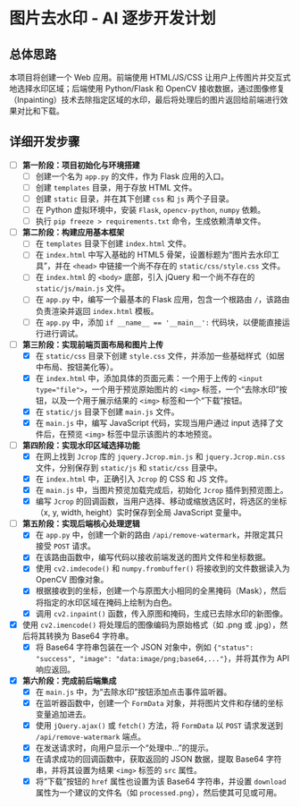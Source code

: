 # 图片去水印 - AI 逐步开发计划

## 总体思路
本项目将创建一个 Web 应用。前端使用 HTML/JS/CSS 让用户上传图片并交互式地选择水印区域；后端使用 Python/Flask 和 OpenCV 接收数据，通过图像修复（Inpainting）技术去除指定区域的水印，最后将处理后的图片返回给前端进行效果对比和下载。

## 详细开发步骤

- [ ] **第一阶段：项目初始化与环境搭建**
  - [ ] 创建一个名为 `app.py` 的文件，作为 Flask 应用的入口。
  - [ ] 创建 `templates` 目录，用于存放 HTML 文件。
  - [ ] 创建 `static` 目录，并在其下创建 `css` 和 `js` 两个子目录。
  - [ ] 在 Python 虚拟环境中，安装 `Flask`, `opencv-python`, `numpy` 依赖。
  - [ ] 执行 `pip freeze > requirements.txt` 命令，生成依赖清单文件。

- [ ] **第二阶段：构建应用基本框架**
  - [ ] 在 `templates` 目录下创建 `index.html` 文件。
  - [ ] 在 `index.html` 中写入基础的 HTML5 骨架，设置标题为“图片去水印工具”，并在 `<head>` 中链接一个尚不存在的 `static/css/style.css` 文件。
  - [ ] 在 `index.html` 的 `<body>` 底部，引入 jQuery 和一个尚不存在的 `static/js/main.js` 文件。
  - [ ] 在 `app.py` 中，编写一个最基本的 Flask 应用，包含一个根路由 `/`，该路由负责渲染并返回 `index.html` 模板。
  - [ ] 在 `app.py` 中，添加 `if __name__ == '__main__':` 代码块，以便能直接运行进行调试。

- [ ] **第三阶段：实现前端页面布局和图片上传**
  - [x] 在 `static/css` 目录下创建 `style.css` 文件，并添加一些基础样式（如居中布局、按钮美化等）。
  - [x] 在 `index.html` 中，添加具体的页面元素：一个用于上传的 `<input type="file">`，一个用于预览原始图片的 `<img>` 标签，一个“去除水印”按钮，以及一个用于展示结果的 `<img>` 标签和一个“下载”按钮。
  - [x] 在 `static/js` 目录下创建 `main.js` 文件。
  - [x] 在 `main.js` 中，编写 JavaScript 代码，实现当用户通过 input 选择了文件后，在预览 `<img>` 标签中显示该图片的本地预览。

- [ ] **第四阶段：实现水印区域选择功能**
  - [x] 在网上找到 `Jcrop` 库的 `jquery.Jcrop.min.js` 和 `jquery.Jcrop.min.css` 文件，分别保存到 `static/js` 和 `static/css` 目录中。
  - [x] 在 `index.html` 中，正确引入 `Jcrop` 的 CSS 和 JS 文件。
  - [x] 在 `main.js` 中，当图片预览加载完成后，初始化 `Jcrop` 插件到预览图上。
  - [x] 编写 `Jcrop` 的回调函数，当用户选择、移动或缩放选区时，将选区的坐标（x, y, width, height）实时保存到全局 JavaScript 变量中。

- [ ] **第五阶段：实现后端核心处理逻辑**
  - [x] 在 `app.py` 中，创建一个新的路由 `/api/remove-watermark`，并限定其只接受 `POST` 请求。
  - [x] 在该路由函数中，编写代码以接收前端发送的图片文件和坐标数据。
  - [x] 使用 `cv2.imdecode()` 和 `numpy.frombuffer()` 将接收到的文件数据读入为 OpenCV 图像对象。
  - [x] 根据接收到的坐标，创建一个与原图大小相同的全黑掩码（Mask），然后将指定的水印区域在掩码上绘制为白色。
  - [x] 调用 `cv2.inpaint()` 函数，传入原图和掩码，生成已去除水印的新图像。
- [x] 使用 `cv2.imencode()` 将处理后的图像编码为原始格式（如 .png 或 .jpg），然后将其转换为 Base64 字符串。
  - [x] 将 Base64 字符串包装在一个 JSON 对象中，例如 `{"status": "success", "image": "data:image/png;base64,..."}`，并将其作为 API 响应返回。

- [x] **第六阶段：完成前后端集成**
  - [x] 在 `main.js` 中，为“去除水印”按钮添加点击事件监听器。
  - [x] 在监听器函数中，创建一个 `FormData` 对象，并将图片文件和存储的坐标变量追加进去。
  - [x] 使用 `jQuery.ajax()` 或 `fetch()` 方法，将 `FormData` 以 `POST` 请求发送到 `/api/remove-watermark` 端点。
  - [x] 在发送请求时，向用户显示一个“处理中...”的提示。
  - [x] 在请求成功的回调函数中，获取返回的 JSON 数据，提取 Base64 字符串，并将其设置为结果 `<img>` 标签的 `src` 属性。
  - [x] 将“下载”按钮的 `href` 属性也设置为该 Base64 字符串，并设置 `download` 属性为一个建议的文件名（如 `processed.png`），然后使其可见或可用。
